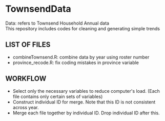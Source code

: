 # TownsendData
Data: refers to Townsend Household Annual data <br>
This repository includes codes for cleaning and generating simple trends <br>

## LIST OF FILES
- combineTownsend.R: combine data by year using roster number
- province_recode.R: fix coding mistakes in province variable <br>

## WORKFLOW
- Select only the necessary variables to reduce computer's load. (Each file contains only certain sets of variables) <br>  
- Construct individual ID for merge. Note that this ID is not consistent across year. <br>
- Merge each file together by individual ID. Drop individual ID after this. <br>


